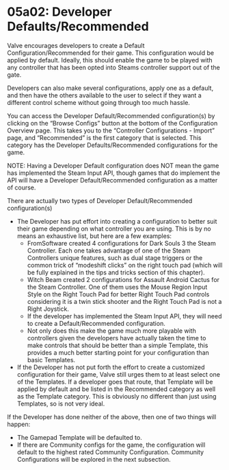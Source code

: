 # 05a02: Developer Defaults/Recommended

Valve encourages developers to create a Default Configuration/Recommended for their game. This configuration would be applied by default. Ideally, this should enable the game to be played with any controller that has been opted into Steams controller support out of the gate. 

Developers can also make several configurations, apply one as a default, and then have the others available to the user to select if they want a different control scheme without going through too much hassle.

You can access the Developer Default/Recommended configuration(s) by clicking on the “Browse Configs” button at the bottom of the Configuration Overview page. This takes you to the “Controller Configurations - Import” page, and “Recommended” is the first category that is selected. This category has the Developer Defaults/Recommended configurations for the game.

NOTE: Having a Developer Default configuration does NOT mean the game has implemented the Steam Input API, though games that do implement the API will have a Developer Default/Recommended configuration as a matter of course.

There are actually two types of Developer Default/Recommended configuration(s)

* The Developer has put effort into creating a configuration to better suit their game depending on what controller you are using. This is by no means an exhaustive list, but here are a few examples:
  * FromSoftware created 4 configurations for Dark Souls 3 the Steam Controller. Each one takes advantage of one of the Steam Controllers unique features, such as dual stage triggers or the common trick of “modeshift clicks” on the right touch pad (which will be fully explained in the tips and tricks section of this chapter).
  * Witch Beam created 2 configurations for Assault Android Cactus for the Steam Controller. One of them uses the Mouse Region Input Style on the Right Touch Pad for better Right Touch Pad controls considering it is a twin stick shooter and the Right Touch Pad is not a Right Joystick.
  * If the developer has implemented the Steam Input API, they will need to create a Default/Recommended configuration.
  * Not only does this make the game much more playable with controllers given the developers have actually taken the time to make controls that should be better than a simple Template, this provides a much better starting point for your configuration than basic Templates.
* If the Developer has not put forth the effort to create a customized configuration for their game, Valve still urges them to at least select one of the Templates. If a developer goes that route, that Template will be applied by default and be listed in the Recommended category as well as the Template category. This is obviously no different than just using Templates, so is not very ideal.

If the Developer has done neither of the above, then one of two things will happen:

* The Gamepad Template will be defaulted to.
* If there are Community configs for the game, the configuration will default to the highest rated Community Configuration. Community Configurations will be explored in the next subsection.
